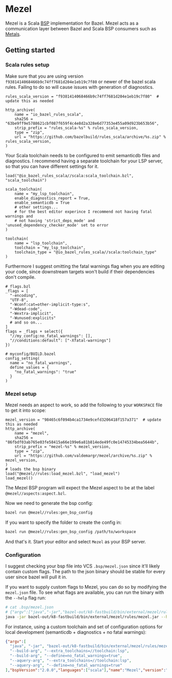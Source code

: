 # Mezel
Mezel is a Scala [BSP](https://build-server-protocol.github.io/) implementation for Bazel.
Mezel acts as a communication layer between Bazel and Scala BSP consumers such as [Metals](https://scalameta.org/metals/).

## Getting started
### Scala rules setup
Make sure that you are using version `f9381414068466b9c74ff7681d204e1eb19c7f80` or newer of the bazel scala rules.
Failing to do so will cause issues with generation of diagnostics.
```starlark
rules_scala_version = "f9381414068466b9c74ff7681d204e1eb19c7f80"  # update this as needed

http_archive(
    name = "io_bazel_rules_scala",
    sha256 = "63be9ff9e5788621cbf087f659f4c4e8d2a328e6d77353e455a09d923b653b56",
    strip_prefix = "rules_scala-%s" % rules_scala_version,
    type = "zip",
    url = "https://github.com/bazelbuild/rules_scala/archive/%s.zip" % rules_scala_version,
)
```

Your Scala toolchain needs to be configured to emit semanticdb files and diagnostics.
I recommend having a separate toolchain for your LSP server, so that you can have different settings for it.
```starlark
load("@io_bazel_rules_scala//scala:scala_toolchain.bzl", "scala_toolchain")

scala_toolchain(
    name = "my_lsp_toolchain",
    enable_diagnostics_report = True,
    enable_semanticdb = True
    # other settings...
    # for the best editor experince I recommend not having fatal warnings and
    # not having 'strict_deps_mode' and 'unused_dependency_checker_mode' set to error
)

toolchain(
    name = "lsp_toolchain",
    toolchain = "my_lsp_toolchain",
    toolchain_type = "@io_bazel_rules_scala//scala:toolchain_type"
)
```
Furthermore I suggest omitting the fatal warnings flag when you are editing your code, since downstream targets won't build if their dependencies don't compile.
```starlark
# flags.bzl
_flags = [
  "-encoding",
  "UTF-8",
  "-Wconf:cat=other-implicit-type:s",
  "-Wdead-code",
  "-Wextra-implicit",
  "-Wunused:explicits"
  # and so on...
]
flags = _flags + select({
  "//my_config:no_fatal_warnings": [],
  "//conditions:default": ["-Xfatal-warnings"]
})

# myconfig/BUILD.bazel
config_setting(
  name = "no_fatal_warnings",
  define_values = {
    "no_fatal_warnings": "true"
  }
)
```

### Mezel setup
Mezel needs an aspect to work, so add the following to your `WORKSPACE` file to get it into scope:
```starlark
mezel_version = "98465c6f094b4ca1734e9cefd3206418f157a371"  # update this as needed
http_archive(
    name = "mezel",
    sha256 = "86fbdf03ab765e03fe58415a66e199e6a81b814ede49fc0e14745334bea5644b",
    strip_prefix = "mezel-%s" % mezel_version,
    type = "zip",
    url = "https://github.com/valdemargr/mezel/archive/%s.zip" % mezel_version,
)
# loads the bsp binary
load("@mezel//rules:load_mezel.bzl", "load_mezel")
load_mezel()
```
The Mezel BSP program will expect the Mezel aspect to be at the label `@mezel//aspects:aspect.bzl`.

Now we need to generate the bsp config:
```bash
bazel run @mezel//rules:gen_bsp_config
```

If you want to specify the folder to create the config in:
```bash
bazel run @mezel//rules:gen_bsp_config /path/to/workspace
```

And that's it. Start your editor and select `Mezel` as your BSP server.
### Configuration
I suggest checking your bsp file into VCS `.bsp/mezel.json` since it'll likely contain custom flags.
The path to the json binary should be stable for every user since bazel will pull it in.

If you want to supply custom flags to Mezel, you can do so by modifying the `mezel.json` file.
To see what flags are available, you can run the binary with the `--help` flag run:
```bash
# cat .bsp/mezel.json
# {"argv":["java","-jar","bazel-out/k8-fastbuild/bin/external/mezel/rules/mezel.jar"],"bspVersion":"2.0.0","languages":["scala"],"name":"Mezel","version":"1.0.0"}
java -jar bazel-out/k8-fastbuild/bin/external/mezel/rules/mezel.jar --help
```

For instance, using a custom toolchain and set of configuration options for local development (semanticdb + diagnostics + no fatal warnings):
```json
{"argv":[
  "java", "-jar", "bazel-out/k8-fastbuild/bin/external/mezel/rules/mezel.jar",
  "--build-arg", "--extra_toolchains=//toolchain:lsp",
  "--build-arg", "--define=no_fatal_warnings=true",
  "--aquery-arg", "--extra_toolchains=//toolchain:lsp",
  "--aquery-arg", "--define=no_fatal_warnings=true"
],"bspVersion":"2.0.0","languages":["scala"],"name":"Mezel","version":"1.0.0"}
```
